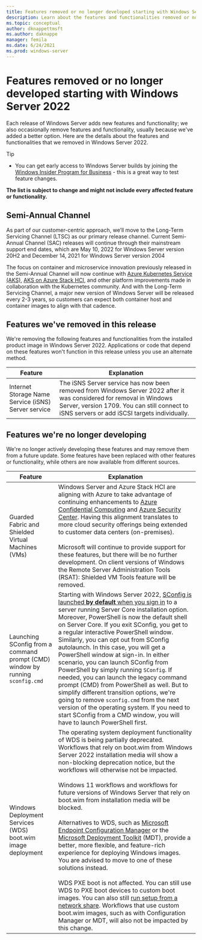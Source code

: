 ```yaml
---
title: Features removed or no longer developed starting with Windows Server 2022
description: Learn about the features and functionalities removed or no longer developed starting with Windows Server 2022.
ms.topic: conceptual
author: dknappettmsft
ms.author: daknappe
manager: femila
ms.date: 6/24/2021
ms.prod: windows-server
---
```


# Features removed or no longer developed starting with Windows Server 2022

Each release of Windows Server adds new features and functionality; we also occasionally remove features and functionality, usually because we've added a better option. Here are the details about the features and functionalities that we removed in Windows Server 2022.

> [!TIP]
>
> - You can get early access to Windows Server builds by joining the [Windows Insider Program for Business](https://insider.windows.com/for-business) - this is a great way to test feature changes.

**The list is subject to change and might not include every affected feature or functionality.**

## Semi-Annual Channel

As part of our customer-centric approach, we’ll move to the Long-Term Servicing Channel (LTSC) as our primary release channel. Current Semi-Annual Channel (SAC) releases will continue through their mainstream support end dates, which are May 10, 2022 for Windows Server version 20H2 and December 14, 2021 for Windows Server version 2004

The focus on container and microservice innovation previously released in the Semi-Annual Channel will now continue with [Azure Kubernetes Service (AKS)](/azure/aks/), [AKS on Azure Stack HCI](/azure-stack/aks-hci/), and other platform improvements made in collaboration with the Kubernetes community. And with the Long-Term Servicing Channel, a major new version of Windows Server will be released every 2-3 years, so customers can expect both container host and container images to align with that cadence.

## Features we've removed in this release

We're removing the following features and functionalities from the installed product image in Windows Server 2022. Applications or code that depend on these features won't function in this release unless you use an alternate method.

| Feature | Explanation |
|--|--|
| Internet Storage Name Service (iSNS) Server service | The iSNS Server service has now been removed from Windows Server 2022 after it was considered for removal in Windows Server, version 1709. You can still connect to iSNS servers or add iSCSI targets individually. |

## Features we're no longer developing

We're no longer actively developing these features and may remove them from a future update. Some features have been replaced with other features or functionality, while others are now available from different sources.

| Feature | Explanation |
|--|--|
| Guarded Fabric and Shielded Virtual Machines (VMs) | Windows Server and Azure Stack HCI are aligning with Azure to take advantage of continuing enhancements to [Azure Confidential Computing](/azure/confidential-computing/) and [Azure Security Center](/azure/security-center/). Having this alignment translates to more cloud security offerings being extended to customer data centers (on-premises).<br/><br/>Microsoft will continue to provide support for these features, but there will be no further development. On client versions of Windows the Remote Server Administration Tools (RSAT): Shielded VM Tools feature will be removed. |
| Launching SConfig from a command prompt (CMD) window by running `sconfig.cmd` | Starting with Windows Server 2022, [SConfig is launched **by default** when you sign in](../administration/server-core/server-core-sconfig.md) to a server running Server Core installation option. Moreover, PowerShell is now the default shell on Server Core. If you exit SConfig, you get to a regular interactive PowerShell window. Similarly, you can opt out from SConfig autolaunch. In this case, you will get a PowerShell window at sign-in. In either scenario, you can launch SConfig from PowerShell by simply running `SConfig`. If needed, you can launch the legacy command prompt (CMD) from PowerShell as well. But to simplify different transition options, we're going to remove `sconfig.cmd` from the next version of the operating system. If you need to start SConfig from a CMD window, you will have to launch PowerShell first. |
| Windows Deployment Services (WDS) boot.wim image deployment | The operating system deployment functionality of WDS is being partially deprecated. Workflows that rely on boot.wim from Windows Server 2022 installation media will show a non-blocking deprecation notice, but the workflows will otherwise not be impacted.<br><br>Windows 11 workflows and workflows for future versions of Windows Server that rely on boot.wim from installation media will be blocked.<br><br>Alternatives to WDS, such as [Microsoft Endpoint Configuration Manager](/mem/configmgr/) or the [Microsoft Deployment Toolkit](/windows/deployment/deploy-windows-mdt/get-started-with-the-microsoft-deployment-toolkit) (MDT), provide a better, more flexible, and feature-rich experience for deploying Windows images. You are advised to move to one of these solutions instead.<br><br>WDS PXE boot is not affected. You can still use WDS to PXE boot devices to custom boot images. You can also still [run setup from a network share](/windows-hardware/manufacture/desktop/deploy-a-custom-image). Workflows that use custom boot.wim images, such as with Configuration Manager or MDT, will also not be impacted by this change. |
